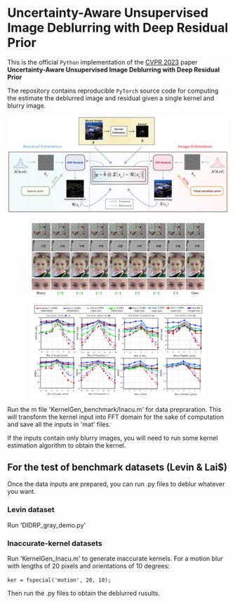# Uncertainty-Aware Unsupervised Image Deblurring with Deep Residual Prior
This is the official `Python` implementation of the [CVPR 2023](CVPR.thecvf.com)  paper **Uncertainty-Aware Unsupervised Image Deblurring with Deep Residual Prior**

The repository contains reproducible `PyTorch` source code for computing the estimate the deblurred image and residual given a single kernel and blurry image.

<p align="center"><img src="pics/Model.png" width="700" /></p>
<p align="center"><img src="pics/real.png" width="400" /></p>
<p align="center"><img src="pics/robustness.png" width="400" /></p>


Run the m file 'KernelGen_benchmark/Inacu.m' for data prepraration.
This will transform the kernel input into FFT domain for the sake of computation and save all the inputs in 'mat' files.

If the inputs contain only blurry images, you will need to run some kernel estimation algorithm to obtain the kernel.
## For the test of benchmark datasets (Levin & Lai$)
Once the data inputs are prepared, you can run .py files to deblur whatever you want.
### Levin dataset
Run 'DIDRP_gray_demo.py'
### Inaccurate-kernel datasets
Run 'KernelGen_Inacu.m' to generate inaccurate kernels. For a motion blur with lengths of 20 pixels and orientations of 10 degrees:

`ker = fspecial('motion', 20, 10);`

Then run the .py files to obtain the deblurred rusults.
